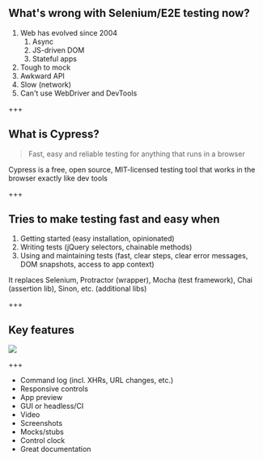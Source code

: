 ## What's wrong with Selenium/E2E testing now?

1. Web has evolved since 2004
    1. Async
    1. JS-driven DOM
    1. Stateful apps
1. Tough to mock
1. Awkward API
1. Slow (network)
1. Can't use WebDriver and DevTools

+++

## What is Cypress?

> Fast, easy and reliable testing for anything that runs in a browser

Cypress is a free, open source, MIT-licensed testing tool that works in the browser exactly like dev tools

+++

## Tries to make testing fast and easy when

1. Getting started (easy installation, opinionated)
1. Writing tests (jQuery selectors, chainable methods)
1. Using and maintaining tests (fast, clear steps, clear error messages, DOM snapshots, access to app context)

It replaces Selenium, Protractor (wrapper), Mocha (test framework), Chai (assertion lib), Sinon, etc. (additional libs)

+++

## Key features

![](https://www.cypress.io/img/cypress-test-runner-gui-in-browser.57d06913.png)

+++

- Command log (incl. XHRs, URL changes, etc.)
- Responsive controls
- App preview
- GUI or headless/CI
- Video
- Screenshots
- Mocks/stubs
- Control clock
- Great documentation